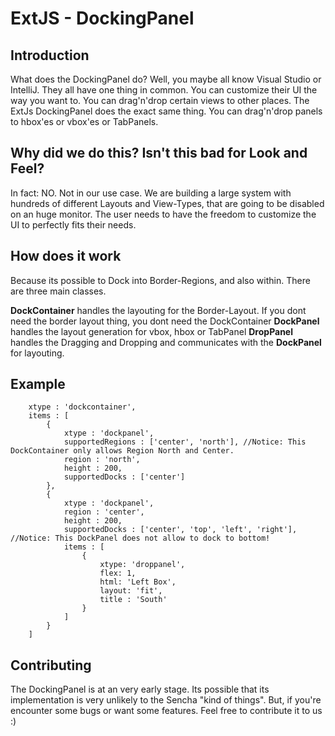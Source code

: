 # ExtJS - DockingPanel

## Introduction
What does the DockingPanel do? Well, you maybe all know Visual Studio or IntelliJ. They all have one thing in common. You can customize their UI the way you want to. You can drag'n'drop certain views to other places. The ExtJs DockingPanel does the exact same thing. You can drag'n'drop panels to hbox'es or vbox'es or TabPanels.

## Why did we do this? Isn't this bad for Look and Feel?

In fact: NO. Not in our use case. We are building a large system with hundreds of different Layouts and View-Types, that are going to be disabled on an huge monitor. The user needs to have the freedom to customize the UI to perfectly fits their needs.

## How does it work

Because its possible to Dock into Border-Regions, and also within. There are three main classes. 

**DockContainer** handles the layouting for the Border-Layout. If you dont need the border layout thing, you dont need the DockContainer
**DockPanel** handles the layout generation for vbox, hbox or TabPanel
**DropPanel** handles the Dragging and Dropping and communicates with the **DockPanel** for layouting.

## Example
```
    xtype : 'dockcontainer',
    items : [
        {
            xtype : 'dockpanel',
            supportedRegions : ['center', 'north'], //Notice: This DockContainer only allows Region North and Center.
            region : 'north',
            height : 200,
            supportedDocks : ['center']
        },
        {
            xtype : 'dockpanel',
            region : 'center',
            height : 200,
            supportedDocks : ['center', 'top', 'left', 'right'], //Notice: This DockPanel does not allow to dock to bottom!
            items : [
                {
                    xtype: 'droppanel',
                    flex: 1,
                    html: 'Left Box',
                    layout: 'fit',
                    title : 'South'
                }
            ]
        }
    ]
````

## Contributing
The DockingPanel is at an very early stage. Its possible that its implementation is very unlikely to the Sencha "kind of things". But, if you're encounter some bugs or want some features. Feel free to contribute it to us :)